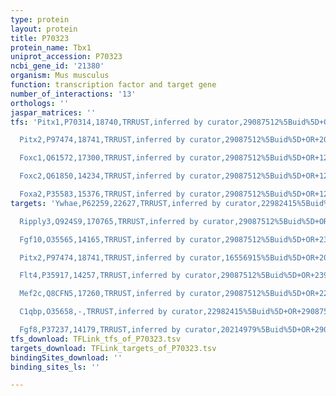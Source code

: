 ```yaml
---
type: protein
layout: protein
title: P70323
protein_name: Tbx1
uniprot_accession: P70323
ncbi_gene_id: '21380'
organism: Mus musculus
function: transcription factor and target gene
number_of_interactions: '13'
orthologs: ''
jaspar_matrices: ''
tfs: 'Pitx1,P70314,18740,TRRUST,inferred by curator,29087512%5Buid%5D+OR+18082678%5Buid%5D,Yes

  Pitx2,P97474,18741,TRRUST,inferred by curator,29087512%5Buid%5D+OR+20129917%5Buid%5D,Yes

  Foxc1,Q61572,17300,TRRUST,inferred by curator,29087512%5Buid%5D+OR+12533514%5Buid%5D,Yes

  Foxc2,Q61850,14234,TRRUST,inferred by curator,29087512%5Buid%5D+OR+12533514%5Buid%5D,Yes

  Foxa2,P35583,15376,TRRUST,inferred by curator,29087512%5Buid%5D+OR+12533514%5Buid%5D,Yes'
targets: 'Ywhae,P62259,22627,TRRUST,inferred by curator,22982415%5Buid%5D+OR+29087512%5Buid%5D,Yes

  Ripply3,Q924S9,170765,TRRUST,inferred by curator,29087512%5Buid%5D+OR+21177346%5Buid%5D,Yes

  Fgf10,O35565,14165,TRRUST,inferred by curator,29087512%5Buid%5D+OR+23093675%5Buid%5D+OR+15175244%5Buid%5D,Yes

  Pitx2,P97474,18741,TRRUST,inferred by curator,16556915%5Buid%5D+OR+20816801%5Buid%5D+OR+29087512%5Buid%5D,Yes

  Flt4,P35917,14257,TRRUST,inferred by curator,29087512%5Buid%5D+OR+23945394%5Buid%5D,Yes

  Mef2c,Q8CFN5,17260,TRRUST,inferred by curator,29087512%5Buid%5D+OR+22367967%5Buid%5D,Yes

  C1qbp,O35658,-,TRRUST,inferred by curator,22982415%5Buid%5D+OR+29087512%5Buid%5D,Yes

  Fgf8,P37237,14179,TRRUST,inferred by curator,20214979%5Buid%5D+OR+29087512%5Buid%5D,Yes'
tfs_download: TFLink_tfs_of_P70323.tsv
targets_download: TFLink_targets_of_P70323.tsv
bindingSites_download: ''
binding_sites_ls: ''

---
```

